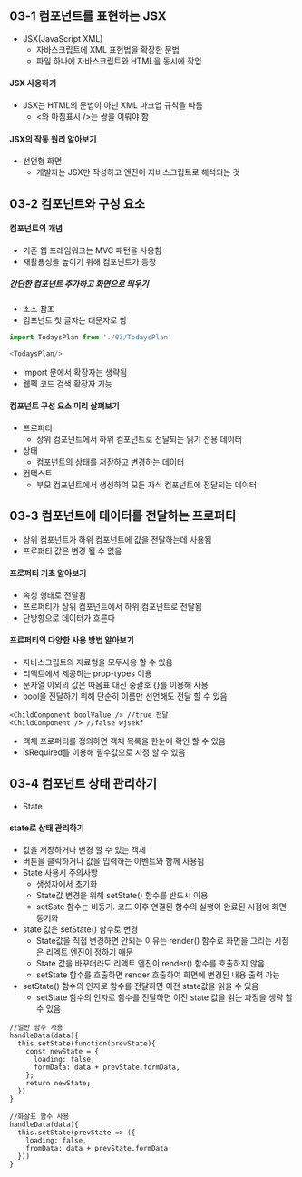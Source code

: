 ## 03-1 컴포넌트를 표현하는 JSX

* JSX(JavaScript XML)
  * 자바스크립트에 XML 표현법을 확장한 문법
  * 파일 하나에 자바스크립트와 HTML을 동시에 작업

#### JSX 사용하기

* JSX는 HTML의 문법이 아닌 XML 마크업 규칙을 따름
  * <와 마침표시 />는 쌍을 이뤄야 함

#### JSX의 작동 원리 알아보기

* 선언형 화면
  * 개발자는 JSX만 작성하고 엔진이 자바스크립트로 해석되는 것

## 03-2 컴포넌트와 구성 요소

#### 컴포넌트의 개념

* 기존 웹 프레임워크는 MVC 패턴을 사용함
* 재활용성을 높이기 위해 컴포넌트가 등장

##### 간단한 컴포넌트 추가하고 화면으로 띄우기

* 소스 참조
* 컴포넌트 첫 글자는 대문자로 함

```javascript
import TodaysPlan from './03/TodaysPlan'

<TodaysPlan/>
```

* Import 문에서 확장자는 생략됨
* 웹펙 코드 검색 확장자 기능

#### 컴포넌트 구성 요소 미리 살펴보기

* 프로퍼티
  * 상위 컴포넌트에서 하위 컴포넌트로 전달되는 읽기 전용 데이터
* 상태
  * 컴포넌트의 상태를 저장하고 변경하는 데이터
* 컨택스트
  * 부모 컴포넌트에서 생성하여 모든 자식 컴포넌트에 전달되는 데이터



## 03-3 컴포넌트에 데이터를 전달하는 프로퍼티

* 상위 컴포넌트가 하위 컴포넌트에 값을 전달하는데 사용됨
* 프로퍼티 값은 변경 될 수 없음

#### 프로퍼티 기초 알아보기

* 속성 형태로 전달됨
* 프로퍼티가 상위 컴포넌트에서 하위 컴포넌트로 전달됨
* 단방향으로 데이터가 흐른다

#### 프로퍼티의 다양한 사용 방법 알아보기

* 자바스크립트의 자료형을 모두사용 할 수 있음
* 리액트에서 제공하는 prop-types 이용
* 문자열 이외의 값은 따옴표 대신 중괄호 {}를 이용해 사용
* bool을 전달하기 위해 단순히 이름만 선언해도 전달 할 수 있음

```react
<ChildComponent boolValue /> //true 전달
<ChildComponent /> //false wjsekf
```

* 객체 프로퍼티를 정의하면 객체 목록을 한눈에 확인 할 수 있음
* isRequired를 이용해 필수값으로 지정 할 수 있음



## 03-4 컴포넌트 상태 관리하기

* State

#### state로 상태 관리하기

* 값을 저장하거나 변경 할 수 있는 객체
* 버튼을 클릭하거나 값을 입력하는 이벤트와 함께 사용됨
* State 사용시 주의사항
  * 생성자에서 초기화
  * State값 변경을 위해 setState() 함수를 반드시 이용
  * setSate 함수는 비동기. 코드 이후 연결된 함수의 실행이 완료된 시점에 화면 동기화
* state 값은 setState() 함수로 변경
  * State값을 직접 변경하면 안되는 이유는 render() 함수로 화면을 그리는 시점은 리엑트 엔진이 정하기 때문
  * State 값을 바꾸더라도 리액트 엔진이 render() 함수를 호출하지 않음
  * setState 함수를 호출하면 render 호출하여 화면에 변경된 내용 출력 가능
* setState() 함수의 인자로 함수를 전달하면 이전 state값을 읽을 수 있음
  * setState 함수의 인자로 함수를 전달하면 이전 state 값을 읽는 과정을 생략 할 수 있음

```react
//일반 함수 사용
handleData(data){
  this.setState(function(prevState){
    const newState = {
      loading: false,
      formData: data + prevState.formData,
    };
    return newState;
  })
}

//화살표 함수 사용
handleData(data){
  this.setState(prevState => ({
    loading: false,
    fromData: data + prevState.formData
  }))
}
```

